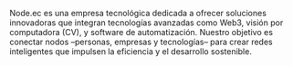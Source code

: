 Node.ec es una empresa tecnológica dedicada a ofrecer soluciones innovadoras que integran tecnologías avanzadas como Web3, visión por computadora (CV), y software de automatización. Nuestro objetivo es conectar nodos –personas, empresas y tecnologías– para crear redes inteligentes que impulsen la eficiencia y el desarrollo sostenible.